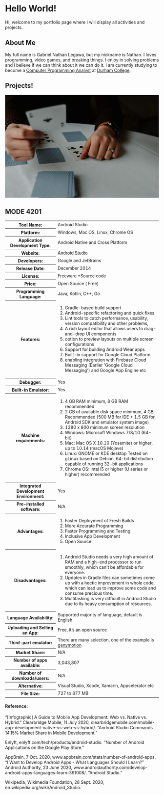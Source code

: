 <html>

<body>
    <h1>Hello World!</h1>
    <p>Hi, welcome to my portfolio page where I will display all activities and projects.</p>
    <h2>About Me</h2>
    <p>My full name is Gabriel Nathan Legawa, but my nickname is Nathan. I loves programming, video games, and breaking
        things. I enjoy in solving problems and I believe if we can think about it we can do it. I am currently studying
        to become a <a href="https://durhamcollege.ca/programs/computer-programming-analyst-three-year">Computer
            Programming Analyst</a> at <a href="https://durhamcollege.ca/">Durham College</a>.
    </p>
    <h2>Projects!</h2>
    <p><a href="https://github.com/bilanganz/Durak"><img src="./images/durakCardGame.jpg" alt="Durak Card Game"></a></p>
    <h2>MODE 4201</h2>
    <p>
    <table>
        <tr>
            <th>Tool Name:</th>
            <td>Android Studio</td>
        </tr>
        <tr>
            <th>Platform:</th>
            <td>Windows, Mac OS, Linux, Chrome OS</td>
        </tr>
        <tr>
            <th>Application Development Type:</th>
            <td>Android Native and Cross Platform</td>
        </tr>
        <tr>
            <th>Website:</th>
            <td><a href="https://developer.android.com/studio">Android Studio</a></td>
        </tr>
        <tr>
            <th>Developers:</th>
            <td>Google and JetBrains</td>
        </tr>
        <tr>
            <th>Release Date:</th>
            <td>December 2014</td>
        </tr>
        <tr>
            <th>License:</th>
            <td>Freeware +Source code</td>
        </tr>
        <tr>
            <th>Price:</th>
            <td>Open Source ( Free)</td>
        </tr>
        <tr>
            <th>Programming Language:</th>
            <td>Java, Kotlin, C++, Go</td>
        </tr>
        <tr>
            <th>Features:</th>
            <td>
                <ol>
                    <li>Gradle-based build support</li>
                    <li>Android-specific refactoring and quick fixes</li>
                    <li>Lint tools to catch performance, usability, version compatibility and other problems,</li>
                    <li>A rich layout editor that allows users to drag-and-drop UI components</li>
                    <li>option to preview layouts on multiple screen configurations</li>
                    <li>Support for building Android Wear apps</li>
                    <li>Built-in support for Google Cloud Platform</li>
                    <li>enabling integration with Firebase Cloud Messaging (Earlier 'Google Cloud Messaging') and Google App Engine etc</li>
               </ol>
            </td>
        </tr>
        <tr>
            <th>Debugger:</th>
            <td>Yes</td>
        </tr>
        <tr>
            <th>Built-in Emulator:</th>
            <td>Yes</td>
        </tr>
        <tr>
            <th>Machine requirements: </th>
            <td>
                <ol>
                    <li>4 GB RAM minimum, 8 GB RAM recommended</li>
                    <li>2 GB of available disk space minimum, 4 GB Recommended (500 MB for IDE + 1.5 GB for Android SDK and emulator system image)</li>
                    <li>1280 x 800 minimum screen resolution</li>
                    <li>Windows: Microsoft Windows 7/8/10 (64-bit)</li>
                    <li>Mac: Mac OS X 10.10 (Yosemite) or higher, up to 10.14 (macOS Mojave)</li>
                    <li>Linux: GNOME or KDE desktop Tested on gLinux based on Debian, 64-bit distribution capable of running 32-bit applications</li>
                    <li>Chrome OS: Intel i5 or higher (U series or higher) recommended</li>
                </ol>
            </td>
        </tr>
        <tr>
            <th>Integrated Development Environment:</th>
            <td>Yes</td>
        </tr>
        <tr>
            <th>Pre-installed software:</th>
            <td>N/A</td>
        </tr>
        <tr>
            <th>Advantages:</th>
            <td>
                <ol>
                    <li>Faster Deployment of Fresh Builds</li>
                    <li>More Accurate Programming</li>
                    <li>Faster Programming and Testing</li>
                    <li>Inclusive App Development</li>
                    <li>Open Source</li>
                </ol>
            </td>
        </tr>
        <tr>
            <th>Disadvantages:</th>
            <td>
                <ol>
                    <li>Android Studio needs a very high amount of RAM and a high-end processor to run smoothly, which can't be affordable for everyone.</li>
                    <li>Updates in Gradle files can sometimes come up with a hectic improvement in whole code, which can lead us to improve some code and consume precious time.</li>
                    <li>Multitasking is very difficult in Android Studio due to its heavy consumption of resources.</li>
                </ol>
            </td>
        </tr>
        <tr>
            <th>Language Availability:</th>
            <td>Supported majority of language, default is English</td>
        </tr>
        <tr>
            <th>Uploading and Selling an App:</th>
            <td>Free, it’s an open source</td>
        </tr>
        <tr>
            <th>Third-part emulator:</th>
            <td>There are many selection, one of the example is <a href="https://www.genymotion.com/">genymotion</a></td>
        </tr>
        <tr>
            <th>Market Share:</th>
            <td>N/A</td>
        </tr>
        <tr>
            <th>Number of apps available:</th>
            <td>3,043,807</td>
        </tr>
        <tr>
            <th>Number of downloads/users:</th>
            <td>N/A</td>
        </tr>
        <tr>
            <th>Alternative:</th>
            <td>Visual Studio, Xcode, Xamarin, Appcelerator etc</td>
        </tr>
        <tr>
            <th>File Size:</th>
            <td>727 to 877 MB</td>
        </tr>
    </table>
    </p>
    <h4>Reference:</h4>
    <p>“[Infographic] A Guide to Mobile App Development: Web vs. Native vs. Hybrid.” Clearbridge Mobile, 11 July 2020, clearbridgemobile.com/mobile-app-development-native-vs-web-vs-hybrid/. “Android Studio Commands 14.15% Market Share in Mobile Development.” </p>
    <p>Enlyft, enlyft.com/tech/products/android-studio. “Number of Android Applications on the Google Play Store.” </p>
    <p>AppBrain, 7 Oct. 2020, www.appbrain.com/stats/number-of-android-apps. “I Want to Develop Android Apps - What Languages Should I Learn?” Android Authority, 23 June 2020, www.androidauthority.com/develop-android-apps-languages-learn-391008/. “Android Studio.” </p>
    <p>Wikipedia, Wikimedia Foundation, 28 Sept. 2020, en.wikipedia.org/wiki/Android_Studio. </p>
</body>

</html>